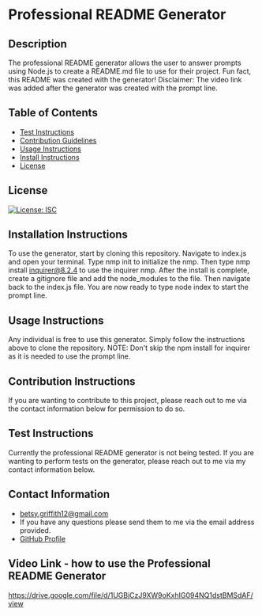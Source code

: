 
# Professional README Generator

## Description 
The professional README generator allows the user to answer prompts using Node.js to create a README.md file to use for their project. Fun fact, this README was created with the generator! Disclaimer: The video link was added after the generator was created with the prompt line.

## Table of Contents 

* [Test Instructions](#test-instructions)
* [Contribution Guidelines](#contribution-instructions)
* [Usage Instructions](#usage-instructions)
* [Install Instructions](#installation-instructions)
* [License](#license)

## License 
[![License: ISC](https://img.shields.io/badge/License-ISC-blue.svg)](https://opensource.org/licenses/ISC)

## Installation Instructions 
To use the generator, start by cloning this repository. Navigate to index.js and open your terminal. Type nmp init to initialize the nmp. Then type nmp install inquirer@8.2.4 to use the inquirer nmp. After the install is complete, create a gitignore file and add the node_modules to the file. Then navigate back to the index.js file.  You are now ready to type node index to start the prompt line.

## Usage Instructions 
Any individual is free to use this generator. Simply follow the instructions above to clone the repository. NOTE: Don't skip the npm install for inquirer as it is needed to use the  prompt line.

## Contribution Instructions 
If you are wanting to contribute to this project, please reach out to me via the contact information below for permission to do so.

## Test Instructions 
Currently the professional README generator is not being tested. If you are wanting to perform tests on the generator, please reach out to me via my contact information below.

## Contact Information 
* betsy.griffith12@gmail.com
* If you have any questions please send them to me via the email address provided.
* [GitHub Profile](https://github.com/hollenbebe08)

## Video Link - how to use the Professional README Generator
https://drive.google.com/file/d/1UGBjCzJ9XW9oKxhIG094NQ1dstBMSdAF/view



